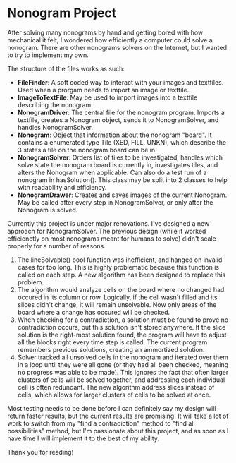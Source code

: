 # Nonogram Project
After solving many nonograms by hand and getting bored with how mechanical it felt, I wondered how efficiently a computer could solve a nonogram. There are other nonograms solvers on the Internet, but I wanted to try to implement my own.

The structure of the files works as such:
- <b>FileFinder</b>: A soft coded way to interact with your images and textfiles. Used when a prorgam needs to import an image or textfile.
- <b>ImageToTextFile</b>: May be used to import images into a textfile describing the nonogram.
- <b>NonogramDriver</b>: The central file for the nonogram program. Imports a textfile, creates a Nonogram object, sends it to NonogramSolver, and handles NonogramSolver.
- <b>Nonogram</b>: Object that information about the nonogram "board". It contains a enumerated type Tile (XED, FILL, UNKN), which describe the 3 states a tile on the nonogram board can be in.
- <b>NonogramSolver</b>: Orders list of tiles to be investigated, handles which solve state the nonogram board is currently in, investigates tiles, and alters the Nonogram when applicable. Can also do a test run of a nonogram in hasSolution(). This class may be split into 2 classes to help with readability and efficiency.
- <b>NonogramDrawer</b>: Creates and saves images of the current Nonogram. May be called after every step in NonogramSolver, or only after the Nonogram is solved.

Currently this project is under major renovations. I've designed a new approach for NonogramSolver. The previous design (while it worked efficienctly on most nonograms meant for humans to solve) didn't scale properly for a number of reasons.
<ol>
  <li>The lineSolvable() bool function was inefficient, and hanged on invalid cases for too long. This is highly problematic because this function is called on each step. A new algorithm has been designed to replace this problem.</li>
  <li>The algorithm would analyze cells on the board where no changed had occured in its column or row. Logically, if the cell wasn't filled and its slices didn't change, it will remain unsolvable. Now only areas of the board where a change has occured will be checked.</li>
<li>When checking for a contradiction, a solution must be found to prove no contradiction occurs, but this solution isn't stored anywhere. If the slice solution is the right-most solution found, the program will have to adjust all the blocks right every time step is called. The current program remembers previous solutions, creating an ammortized solution.</li>
  <li>Solver tracked all unsolved cells in the nonogram and iterated over them in a loop until they were all gone (or they had all been checked, meaning no progress was able to be made). This ignores the fact that often larger clusters of cells will be solved together, and addressing each individual cell is often redundant. The new algorithm address slices instead of cells, which allows for larger clusters of cells to be solved at once.</li>
</ol>

Most testing needs to be done before I can definitely say my design will return faster results, but the current results are promising. It will take a lot of work to switch from my "find a contradiction" method to "find all possibilities" method, but I'm passionate about this project, and as soon as I have time I will implement it to the best of my ability.

Thank you for reading!


